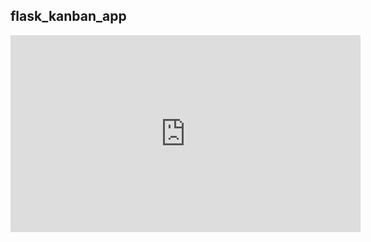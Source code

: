 ## flask_kanban_app




<iframe width="560" height="315" src="https://www.youtube.com/embed/Jkslf_mQCfA" title="YouTube video player" frameborder="0" allow="accelerometer; autoplay; clipboard-write; encrypted-media; gyroscope; picture-in-picture" allowfullscreen></iframe>




